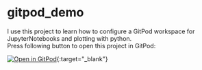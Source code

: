 # gitpod_demo
I use this project to learn how to configure a GitPod workspace for JupyterNotebooks and plotting with python.<br>
Press following button to open this project in GitPod:

[![Open in GitPod](https://gitpod.io/button/open-in-gitpod.svg)](https://gitpod.io/#https://github.com/stefaneidelloth/gitpod_demo){:target="_blank"}
